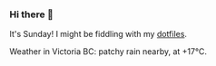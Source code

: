 ### Hi there :wave:

It's Sunday! I might be fiddling with my [dotfiles](https://github.com/bewuethr/dotfiles).

Weather in Victoria BC: patchy rain nearby, at +17°C.
